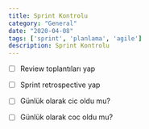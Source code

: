 ```yaml
---
title: Sprint Kontrolu
category: "General"
date: "2020-04-08"
tags: ['sprint', 'planlama', 'agile']
description: Sprint Kontrolu
---
```


- [ ] Review toplantıları yap

- [ ] Sprint retrospective yap

- [ ] Günlük olarak cic oldu mu?

- [ ] Günlük olarak coc oldu mu?
